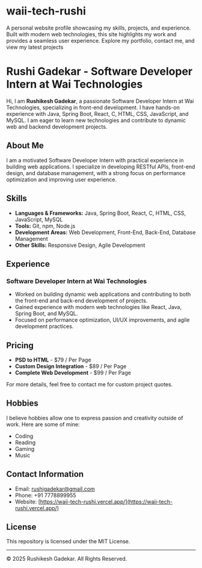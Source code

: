 # waii-tech-rushi
A personal website profile showcasing my skills, projects, and experience. Built with modern web technologies, this site highlights my work and provides a seamless user experience. Explore my portfolio, contact me, and view my latest projects
# Rushi Gadekar - Software Developer Intern at Wai Technologies

Hi, I am **Rushikesh Gadekar**, a passionate Software Developer Intern at Wai Technologies, specializing in front-end development. I have hands-on experience with Java, Spring Boot, React, C, HTML, CSS, JavaScript, and MySQL. I am eager to learn new technologies and contribute to dynamic web and backend development projects.

## About Me

I am a motivated Software Developer Intern with practical experience in building web applications. I specialize in developing RESTful APIs, front-end design, and database management, with a strong focus on performance optimization and improving user experience.

## Skills

- **Languages & Frameworks:** Java, Spring Boot, React, C, HTML, CSS, JavaScript, MySQL
- **Tools:** Git, npm, Node.js
- **Development Areas:** Web Development, Front-End, Back-End, Database Management
- **Other Skills:** Responsive Design, Agile Development

## Experience

### Software Developer Intern at Wai Technologies

- Worked on building dynamic web applications and contributing to both the front-end and back-end development of projects.
- Gained experience with modern web technologies like React, Java, Spring Boot, and MySQL.
- Focused on performance optimization, UI/UX improvements, and agile development practices.

## Pricing

- **PSD to HTML** - $79 / Per Page
- **Custom Design Integration** - $89 / Per Page
- **Complete Web Development** - $99 / Per Page

For more details, feel free to contact me for custom project quotes.

## Hobbies

I believe hobbies allow one to express passion and creativity outside of work. Here are some of mine:

- Coding
- Reading
- Gaming
- Music

## Contact Information

- Email: rushigadekar@gmail.com
- Phone: +91 7778899955
- Website: [https://waii-tech-rushi.vercel.app/](https://waii-tech-rushi.vercel.app/)

## License

This repository is licensed under the MIT License.

---

© 2025 Rushikesh Gadekar. All Rights Reserved.
